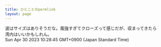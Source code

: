 ```yaml
---
title: ひとことのpermlink
layout: page
---
```

<div class="box" dt="1682818125353">
  波はサイズはありそうだな。風強すぎてクローズって感じだが、収まってきたら湾内はいいかもしれん。
  <div class="content is-small">Sun Apr 30 2023 10:28:45 GMT+0900 (Japan Standard Time)</div>
</div>